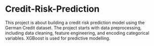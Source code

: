 # Credit-Risk-Prediction
This project is about building a credit risk prediction model using the German Credit dataset. The project starts with data preprocessing, including data cleaning, feature engineering, and encoding categorical variables. XGBoost is used for predictive modelling.
